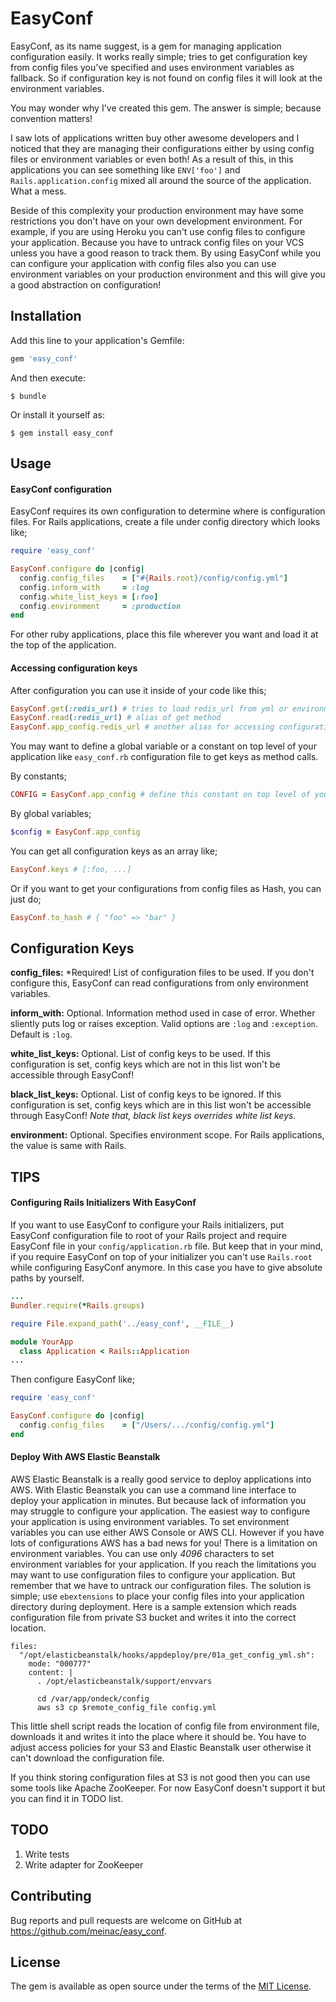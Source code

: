 # EasyConf

EasyConf, as its name suggest, is a gem for managing application configuration easily. It works really simple; tries to get configuration key from config files you've specified and uses environment variables as fallback. So if configuration key is not found on config files it will look at the environment variables.

You may wonder why I've created this gem. The answer is simple; because convention matters!

I saw lots of applications written buy other awesome developers and I noticed that they are managing their configurations either by using config files or environment variables or even both! As a result of this, in this applications you can see something like  `ENV['foo']` and `Rails.application.config` mixed all around the source of the application. What a mess.

Beside of this complexity your production environment may have some restrictions you don't have on your own development environment. For example, if you are using Heroku you can't use config files to configure your application. Because you have to untrack config files on your VCS unless you have a good reason to track them. By using EasyConf while you can configure your application with config files also you can use environment variables on your production environment and this will give you a good abstraction on configuration!

## Installation

Add this line to your application's Gemfile:

```ruby
gem 'easy_conf'
```

And then execute:

    $ bundle

Or install it yourself as:

    $ gem install easy_conf

## Usage

#### EasyConf configuration

EasyConf requires its own configuration to determine where is configuration files. For Rails applications, create a file under config directory which looks like;

```ruby
require 'easy_conf'

EasyConf.configure do |config|
  config.config_files    = ["#{Rails.root}/config/config.yml"]
  config.inform_with     = :log
  config.white_list_keys = [:foo]
  config.environment     = :production
end
```

For other ruby applications, place this file wherever you want and load it at the top of the application.

#### Accessing configuration keys

After configuration you can use it inside of your code like this;

```ruby
EasyConf.get(:redis_url) # tries to load redis_url from yml or environment variable
EasyConf.read(:redis_url) # alias of get method
EasyConf.app_config.redis_url # another alias for accessing configuration keys
```

You may want to define a global variable or a constant on top level of your application like `easy_conf.rb` configuration file to get keys as method calls.

By constants;

```ruby
CONFIG = EasyConf.app_config # define this constant on top level of your application
```

By global variables;

```ruby
$config = EasyConf.app_config
```

You can get all configuration keys as an array like;

```ruby
EasyConf.keys # [:foo, ...]
```
Or if you want to get your configurations from config files as Hash, you can just do;

```ruby
EasyConf.to_hash # { "foo" => "bar" }
```

## Configuration Keys

**config_files:** *Required! List of configuration files to be used.
If you don't configure this, EasyConf can read configurations from only environment variables.

**inform_with:** Optional. Information method used in case of error. Whether sliently puts log or raises exception. Valid options are `:log` and `:exception`. Default is `:log`.

**white_list_keys:** Optional. List of config keys to be used. If this configuration is set, config keys which are not in this list won't be accessible through EasyConf!

**black_list_keys:** Optional. List of config keys to be ignored. If this configuration is set, config keys which are in this list won't be accessible through EasyConf! *Note that, black list keys overrides white list keys.*

**environment:** Optional. Specifies environment scope. For Rails applications, the value is same with Rails.

## TIPS

#### Configuring Rails Initializers With EasyConf

If you want to use EasyConf to configure your Rails initializers, put EasyConf configuration file to root of your Rails project and require EasyConf file in your `config/application.rb` file. But keep that in your mind, if you require EasyConf on top of your initializer you can't use `Rails.root` while configuring EasyConf anymore. In this case you have to give absolute paths by yourself.

```ruby
...
Bundler.require(*Rails.groups)

require File.expand_path('../easy_conf', __FILE__)

module YourApp
  class Application < Rails::Application
...
```

Then configure EasyConf like;


```ruby
require 'easy_conf'

EasyConf.configure do |config|
  config.config_files    = ["/Users/.../config/config.yml"]
end
```

#### Deploy With AWS Elastic Beanstalk

AWS Elastic Beanstalk is a really good service to deploy applications into AWS. With Elastic Beanstalk you can use a command line interface to deploy your application in minutes. But because lack of information you may struggle to configure your application. The easiest way to configure your application is using environment variables. To set environment variables you can use either AWS Console or AWS CLI. However if you have lots of configurations AWS has a bad news for you! There is a limitation on environment variables. You can use only *4096* characters to set environment variables for your application. If you reach the limitations you may want to use configuration files to configure your application. But remember that we have to untrack our configuration files. The solution is simple; use `ebextensions` to place your config files into your application directory during deployment. Here is a sample extension which reads configuration file from private S3 bucket and writes it into the correct location.

```
files:
  "/opt/elasticbeanstalk/hooks/appdeploy/pre/01a_get_config_yml.sh":
    mode: "000777"
    content: |
      . /opt/elasticbeanstalk/support/envvars

      cd /var/app/ondeck/config
      aws s3 cp $remote_config_file config.yml
```

This little shell script reads the location of config file from environment file, downloads it and writes it into the place where it should be. You have to adjust access policies for your S3 and Elastic Beanstalk user otherwise it can't download the configuration file.

If you think storing configuration files at S3 is not good then you can use some tools like Apache ZooKeeper. For now EasyConf doesn't support it but you can find it in TODO list.

## TODO

1. Write tests
2. Write adapter for ZooKeeper

## Contributing

Bug reports and pull requests are welcome on GitHub at https://github.com/meinac/easy_conf.


## License

The gem is available as open source under the terms of the [MIT License](http://opensource.org/licenses/MIT).
